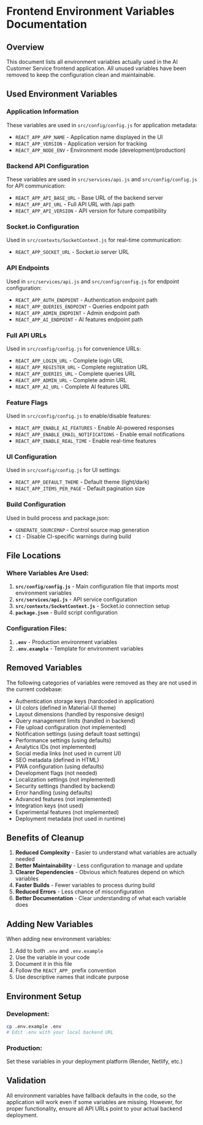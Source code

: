 # Frontend Environment Variables Documentation

## Overview
This document lists all environment variables actually used in the AI Customer Service frontend application. All unused variables have been removed to keep the configuration clean and maintainable.

## Used Environment Variables

### Application Information
These variables are used in `src/config/config.js` for application metadata:

- `REACT_APP_APP_NAME` - Application name displayed in the UI
- `REACT_APP_VERSION` - Application version for tracking
- `REACT_APP_NODE_ENV` - Environment mode (development/production)

### Backend API Configuration
These variables are used in `src/services/api.js` and `src/config/config.js` for API communication:

- `REACT_APP_API_BASE_URL` - Base URL of the backend server
- `REACT_APP_API_URL` - Full API URL with /api path
- `REACT_APP_API_VERSION` - API version for future compatibility

### Socket.io Configuration
Used in `src/contexts/SocketContext.js` for real-time communication:

- `REACT_APP_SOCKET_URL` - Socket.io server URL

### API Endpoints
Used in `src/services/api.js` and `src/config/config.js` for endpoint configuration:

- `REACT_APP_AUTH_ENDPOINT` - Authentication endpoint path
- `REACT_APP_QUERIES_ENDPOINT` - Queries endpoint path
- `REACT_APP_ADMIN_ENDPOINT` - Admin endpoint path
- `REACT_APP_AI_ENDPOINT` - AI features endpoint path

### Full API URLs
Used in `src/config/config.js` for convenience URLs:

- `REACT_APP_LOGIN_URL` - Complete login URL
- `REACT_APP_REGISTER_URL` - Complete registration URL
- `REACT_APP_QUERIES_URL` - Complete queries URL
- `REACT_APP_ADMIN_URL` - Complete admin URL
- `REACT_APP_AI_URL` - Complete AI features URL

### Feature Flags
Used in `src/config/config.js` to enable/disable features:

- `REACT_APP_ENABLE_AI_FEATURES` - Enable AI-powered responses
- `REACT_APP_ENABLE_EMAIL_NOTIFICATIONS` - Enable email notifications
- `REACT_APP_ENABLE_REAL_TIME` - Enable real-time features

### UI Configuration
Used in `src/config/config.js` for UI settings:

- `REACT_APP_DEFAULT_THEME` - Default theme (light/dark)
- `REACT_APP_ITEMS_PER_PAGE` - Default pagination size

### Build Configuration
Used in build process and package.json:

- `GENERATE_SOURCEMAP` - Control source map generation
- `CI` - Disable CI-specific warnings during build

## File Locations

### Where Variables Are Used:

1. **`src/config/config.js`** - Main configuration file that imports most environment variables
2. **`src/services/api.js`** - API service configuration
3. **`src/contexts/SocketContext.js`** - Socket.io connection setup
4. **`package.json`** - Build script configuration

### Configuration Files:

1. **`.env`** - Production environment variables
2. **`.env.example`** - Template for environment variables

## Removed Variables

The following categories of variables were removed as they are not used in the current codebase:

- Authentication storage keys (hardcoded in application)
- UI colors (defined in Material-UI theme)
- Layout dimensions (handled by responsive design)
- Query management limits (handled in backend)
- File upload configuration (not implemented)
- Notification settings (using default toast settings)
- Performance settings (using defaults)
- Analytics IDs (not implemented)
- Social media links (not used in current UI)
- SEO metadata (defined in HTML)
- PWA configuration (using defaults)
- Development flags (not needed)
- Localization settings (not implemented)
- Security settings (handled by backend)
- Error handling (using defaults)
- Advanced features (not implemented)
- Integration keys (not used)
- Experimental features (not implemented)
- Deployment metadata (not used in runtime)

## Benefits of Cleanup

1. **Reduced Complexity** - Easier to understand what variables are actually needed
2. **Better Maintainability** - Less configuration to manage and update
3. **Clearer Dependencies** - Obvious which features depend on which variables
4. **Faster Builds** - Fewer variables to process during build
5. **Reduced Errors** - Less chance of misconfiguration
6. **Better Documentation** - Clear understanding of what each variable does

## Adding New Variables

When adding new environment variables:

1. Add to both `.env` and `.env.example`
2. Use the variable in your code
3. Document it in this file
4. Follow the `REACT_APP_` prefix convention
5. Use descriptive names that indicate purpose

## Environment Setup

### Development:
```bash
cp .env.example .env
# Edit .env with your local backend URL
```

### Production:
Set these variables in your deployment platform (Render, Netlify, etc.)

## Validation

All environment variables have fallback defaults in the code, so the application will work even if some variables are missing. However, for proper functionality, ensure all API URLs point to your actual backend deployment.